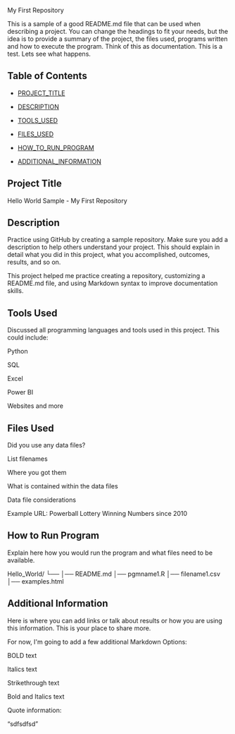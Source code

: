 My First Repository

This is a sample of a good README.md file that can be used when describing a project. You can change the headings to fit your needs, but the idea is to provide a summary of the project, the files used, programs written and how to execute the program. Think of this as documentation.
This is a test.
Lets see what happens.

## Table of Contents

- [PROJECT_TITLE](#Project-title)

- [DESCRIPTION](#Description)

- [TOOLS_USED](#Tools-used)

- [FILES_USED](#Files-used)

- [HOW_TO_RUN_PROGRAM](#How-to-run-program)

- [ADDITIONAL_INFORMATION](#Additional-information)

## Project Title

Hello World Sample - My First Repository

## Description

Practice using GitHub by creating a sample repository. Make sure you add a description to help others understand your project. This should explain in detail what you did in this project, what you accomplished, outcomes, results, and so on.

This project helped me practice creating a repository, customizing a README.md file, and using Markdown syntax to improve documentation skills.

## Tools Used

Discussed all programming languages and tools used in this project. This could include:

Python

SQL

Excel

Power BI

Websites and more

## Files Used

Did you use any data files?

List filenames

Where you got them

What is contained within the data files

Data file considerations

Example URL: Powerball Lottery Winning Numbers since 2010

## How to Run Program

Explain here how you would run the program and what files need to be available.

Hello_World/
└── 
    │── README.md
    │── pgmname1.R
    │── filename1.csv
    │── examples.html

## Additional Information

Here is where you can add links or talk about results or how you are using this information. This is your place to share more.

For now, I'm going to add a few additional Markdown Options:

BOLD text

Italics text

Strikethrough text

Bold and Italics text

Quote information:

“sdfsdfsd”
